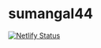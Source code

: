 # sumangal44



[![Netlify Status](https://api.netlify.com/api/v1/badges/a4ead0d0-3a30-4a95-83f9-169cbf297e46/deploy-status)](https://app.netlify.com/sites/sumangal44/deploys)
